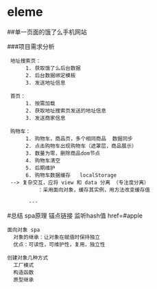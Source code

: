 # eleme
##单一页面的饿了么手机网站

###项目需求分析

     地址搜索页：
          1. 获取饿了么后台数据
          2. 后台数据绑定模板
          3. 发送地址信息
          
     首页：
          1. 按需加载
          2. 获取地址搜索页发送的地址信息
          3. 发送商家信息
              
     购物车：
          1. 购物车，商品页，多个相同商品  数据同步
          2. 点击购物车出现购物车（遮罩层，商品展示）
          3. 数量为零，删除商品dom节点
          4. 购物车清空
          5. 后期维护
          6. 购物车数据缓存   localStorage
     --> 复杂交互，应将 view 和 data 分离 （专注度分离）
              ：采用面向对象，缓存其实例，用方法改变缓存值
           
           ---
#总结
    spa原理
      锚点链接  监听hash值  href=#apple

    面向对象 spa
      对象的继承：让对象在赋值时保持独立
      优点：可读性，可维护性，复用，独立性
      
    创建对象几种方式
      工厂模式
      构造函数
      原型继承

    
